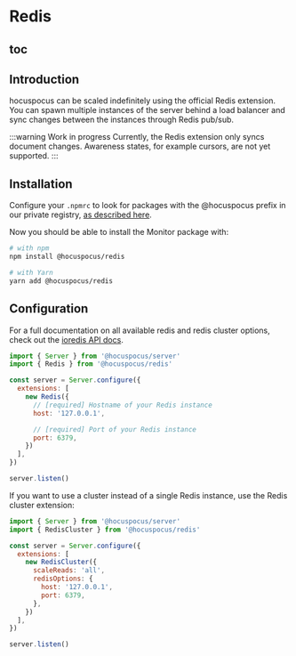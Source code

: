 # Redis

## toc

## Introduction

hocuspocus can be scaled indefinitely using the official Redis extension. You can spawn multiple instances of the server behind a load balancer and sync changes between the instances through Redis pub/sub.

:::warning Work in progress
Currently, the Redis extension only syncs document changes. Awareness states, for example cursors, are not yet supported.
:::

## Installation

Configure your `.npmrc` to look for packages with the @hocuspocus prefix in our private registry, [as described here](/installation#2-installation).

Now you should be able to install the Monitor package with:

```bash
# with npm
npm install @hocuspocus/redis

# with Yarn
yarn add @hocuspocus/redis
```

## Configuration

For a full documentation on all available redis and redis cluster options, check out the [ioredis API docs](https://github.com/luin/ioredis/blob/master/API.md).

```js
import { Server } from '@hocuspocus/server'
import { Redis } from '@hocuspocus/redis'

const server = Server.configure({
  extensions: [
    new Redis({
      // [required] Hostname of your Redis instance
      host: '127.0.0.1',

      // [required] Port of your Redis instance
      port: 6379,
    })
  ],
})

server.listen()
```

If you want to use a cluster instead of a single Redis instance, use the Redis cluster extension:

```js
import { Server } from '@hocuspocus/server'
import { RedisCluster } from '@hocuspocus/redis'

const server = Server.configure({
  extensions: [
    new RedisCluster({
      scaleReads: 'all',
      redisOptions: {
        host: '127.0.0.1',
        port: 6379,
      },
    })
  ],
})

server.listen()
```
